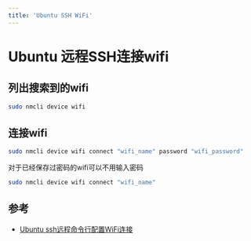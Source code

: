 ```yaml
---
title: 'Ubuntu SSH WiFi'
---
```


# Ubuntu 远程SSH连接wifi

## 列出搜索到的wifi

```sh
sudo nmcli device wifi
```

## 连接wifi

```sh
sudo nmcli device wifi connect "wifi_name" password "wifi_password"
```

对于已经保存过密码的wifi可以不用输入密码

```sh
sudo nmcli device wifi connect "wifi_name"
```

## 参考

- [Ubuntu ssh远程命令行配置WiFi连接](https://blog.csdn.net/weixin_45392081/article/details/120745506)
